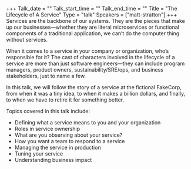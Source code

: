 +++
Talk_date = ""
Talk_start_time = ""
Talk_end_time = ""
Title = "The Lifecycle of A Service"
Type = "talk"
Speakers = ["matt-stratton"]
+++
Services are the backbone of our systems. They are the pieces that make up our businesses—whether they are literal microservices or functional components of a traditional application, we can’t do the computer thing without services.

When it comes to a service in your company or organization, who’s responsible for it? The cast of characters involved in the lifecycle of a service are more than just software engineers—they can include program managers, product owners, sustainability/SRE/ops, and business stakeholders, just to name a few.

In this talk, we will follow the story of a service at the fictional FakeCorp, from when it was a tiny idea, to when it makes a billion dollars, and finally, to when we have to retire it for something better.

Topics covered in this talk include:

* Defining what a service means to you and your organization
* Roles in service ownership
* What are you observing about your service?
* How you want a team to respond to a service
* Managing the service in production
* Tuning your service
* Understanding business impact

